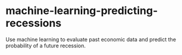 # machine-learning-predicting-recessions
Use machine learning to evaluate past economic data and predict the probability of a future recession.
